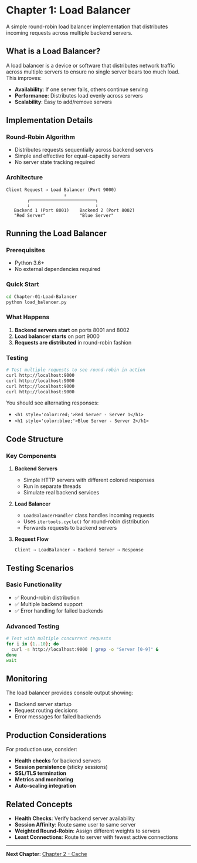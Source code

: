 # Chapter 1: Load Balancer

A simple round-robin load balancer implementation that distributes incoming requests across multiple backend servers.

## What is a Load Balancer?

A load balancer is a device or software that distributes network traffic across multiple servers to ensure no single server bears too much load. This improves:

- **Availability**: If one server fails, others continue serving
- **Performance**: Distributes load evenly across servers
- **Scalability**: Easy to add/remove servers

## Implementation Details

### Round-Robin Algorithm
- Distributes requests sequentially across backend servers
- Simple and effective for equal-capacity servers
- No server state tracking required

### Architecture
```
Client Request → Load Balancer (Port 9000)
                      ↓
        ┌─────────────────────────┐
        ↓                         ↓
   Backend 1 (Port 8001)    Backend 2 (Port 8002)
   "Red Server"             "Blue Server"
```

## Running the Load Balancer

### Prerequisites
- Python 3.6+
- No external dependencies required

### Quick Start
```bash
cd Chapter-01-Load-Balancer
python load_balancer.py
```

### What Happens
1. **Backend servers start** on ports 8001 and 8002
2. **Load balancer starts** on port 9000
3. **Requests are distributed** in round-robin fashion

### Testing
```bash
# Test multiple requests to see round-robin in action
curl http://localhost:9000
curl http://localhost:9000
curl http://localhost:9000
curl http://localhost:9000
```

You should see alternating responses:
- `<h1 style='color:red;'>Red Server - Server 1</h1>`
- `<h1 style='color:blue;'>Blue Server - Server 2</h1>`

## Code Structure

### Key Components

1. **Backend Servers**
   - Simple HTTP servers with different colored responses
   - Run in separate threads
   - Simulate real backend services

2. **Load Balancer**
   - `LoadBalancerHandler` class handles incoming requests
   - Uses `itertools.cycle()` for round-robin distribution
   - Forwards requests to backend servers

3. **Request Flow**
   ```
   Client → LoadBalancer → Backend Server → Response
   ```

## Testing Scenarios

### Basic Functionality
- ✅ Round-robin distribution
- ✅ Multiple backend support
- ✅ Error handling for failed backends

### Advanced Testing
```bash
# Test with multiple concurrent requests
for i in {1..10}; do
  curl -s http://localhost:9000 | grep -o "Server [0-9]" &
done
wait
```

## Monitoring

The load balancer provides console output showing:
- Backend server startup
- Request routing decisions
- Error messages for failed backends

## Production Considerations

For production use, consider:
- **Health checks** for backend servers
- **Session persistence** (sticky sessions)
- **SSL/TLS termination**
- **Metrics and monitoring**
- **Auto-scaling integration**

## Related Concepts

- **Health Checks**: Verify backend server availability
- **Session Affinity**: Route same user to same server
- **Weighted Round-Robin**: Assign different weights to servers
- **Least Connections**: Route to server with fewest active connections

---

**Next Chapter**: [Chapter 2 - Cache](../Chapter-02-Cache/README.md)

